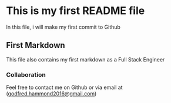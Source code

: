 # This is my first README file
In this file, i will make my first commit to Github

## First Markdown
This file also contains my first markdown as a Full Stack Engineer

### Collaboration
Feel free to contact me on Github or via email at (godfred.hammond2016@gmail.com)
